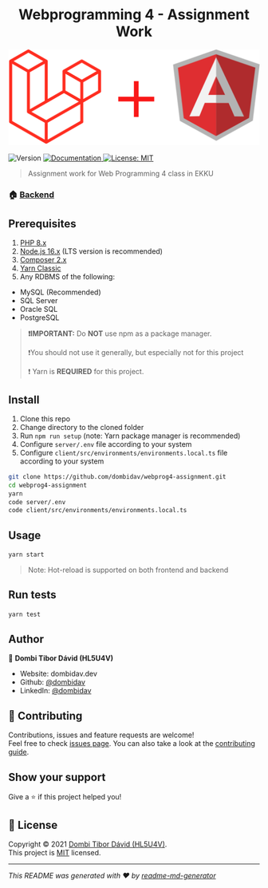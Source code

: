 <h1 align="center">Webprogramming 4 - Assignment Work</h1>
<img alt="Angular + Lumen" src="https://github.com/dombidav/webprog4-assignment/blob/main/.github/images/laravel_angular.png" />
<p>
  <img alt="Version" src="https://img.shields.io/badge/version-1.0.0-blue.svg?cacheSeconds=2592000" />
  <a href="https://web4.dombidav.dev/docs" target="_blank">
    <img alt="Documentation" src="https://img.shields.io/badge/documentation-yes-brightgreen.svg" />
  </a>
  <a href="https://github.com/dombidav/webprog4-assignment/blob/main/LICENSE" target="_blank">
    <img alt="License: MIT" src="https://img.shields.io/badge/License-MIT-yellow.svg" />
  </a>
</p>

> Assignment work for Web Programming 4 class in EKKU

### 🏠 [Backend](https://github.com/dombidav/webprog4-assignment)

## Prerequisites

1. [PHP 8.x](https://www.php.net/releases/8.0/en.php)
2. [Node.js 16.x](https://nodejs.org/en/download/) (LTS version is recommended)
3. [Composer 2.x](https://getcomposer.org/download/)
4. [Yarn Classic](https://classic.yarnpkg.com/)
5. Any RDBMS of the following:
  - MySQL (Recommended)
  - SQL Server
  - Oracle SQL
  - PostgreSQL

> **❗IMPORTANT:** Do **NOT** use npm as a package manager. 
> 
> ❗You should not use it generally, but especially not for this project
> 
> ❗ Yarn is **REQUIRED** for this project.

## Install

1. Clone this repo
2. Change directory to the cloned folder
3. Run `npm run setup` (note: Yarn package manager is recommended)
4. Configure `server/.env` file according to your system
5. Configure `client/src/environments/environments.local.ts` file according to your system

```sh
git clone https://github.com/dombidav/webprog4-assignment.git
cd webprog4-assignment
yarn
code server/.env
code client/src/environments/environments.local.ts
```

## Usage

```sh
yarn start
```
> Note: Hot-reload is supported on both frontend and backend

## Run tests

```sh
yarn test
```

## Author

👤 **Dombi Tibor Dávid (HL5U4V)**

* Website: dombidav.dev
* Github: [@dombidav](https://github.com/dombidav)
* LinkedIn: [@dombidav](https://linkedin.com/in/dombidav)

## 🤝 Contributing

Contributions, issues and feature requests are welcome!<br />Feel free to check [issues page](https://github.com/dombidav/webprog4-assignment/issues). You can also take a look at the [contributing guide](https://github.com/dombidav/webprog4-assignment/blob/main/CONTRIBUTING.md).

## Show your support

Give a ⭐️ if this project helped you!

## 📝 License

Copyright © 2021 [Dombi Tibor Dávid (HL5U4V)](https://github.com/dombidav).<br>
This project is [MIT](https://github.com/dombidav/webprog4-assignment/blob/main/LICENSE) licensed.

***
_This README was generated with ❤️ by [readme-md-generator](https://github.com/kefranabg/readme-md-generator)_
